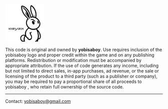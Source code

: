 <img src="https://github.com/yobisaboy/Resume/blob/main/yobisaboyLogo.png" alt="yobisaboy Logo" height="120" />

This code is original and owned by **yobisaboy**. Use requires inclusion of the yobisaboy logo and proper credit within the game and on any publishing platforms. Redistribution or modification must be accompanied by appropriate attribution.
If the use of code generates any income, including but not limited to direct sales, in-app purchases, ad revenue, or the sale or licensing of the product to a third party (such as a publisher or company), you may be required to pay a proportional share of all proceeds to yobisaboy , who retain full ownership of the source code.

---
Contact: [yobisaboy@gmail.com](mailto:yobisaboy@gmail.com)
